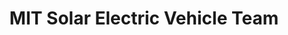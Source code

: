 ---
layout: detailpage
title: "MIT Solar Electric Vehicle Team"
description: At MIT, I am a part of the American Solar Challenge team. In the ASC, we design and build an electric car powered completely using the car-mounted solar panels to race in an over 1300 mile, cross-country race.
---